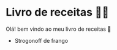 # Livro de receitas :man_cook:

Olá! bem vindo ao meu livro de receitas :wave:

* Strogonoff de frango